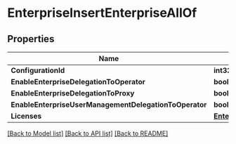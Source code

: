 # EnterpriseInsertEnterpriseAllOf

## Properties

Name | Type | Description | Notes
------------ | ------------- | ------------- | -------------
**ConfigurationId** | **int32** |  | 
**EnableEnterpriseDelegationToOperator** | **bool** |  | [optional] 
**EnableEnterpriseDelegationToProxy** | **bool** |  | [optional] 
**EnableEnterpriseUserManagementDelegationToOperator** | **bool** |  | [optional] 
**Licenses** | [**EnterpriseInsertEnterpriseAllOfLicenses**](enterprise_insert_enterprise_allOf_licenses.md) |  | [optional] 

[[Back to Model list]](../README.md#documentation-for-models) [[Back to API list]](../README.md#documentation-for-api-endpoints) [[Back to README]](../README.md)


